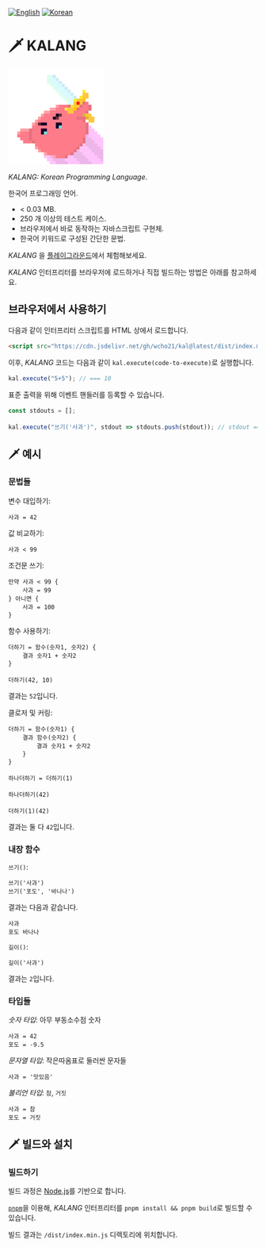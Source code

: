 [![English](https://img.shields.io/badge/Lang-en-green)][readme-en]
[![Korean](https://img.shields.io/badge/Lang-ko-blue)][readme-ko]

[readme-en]: ../
[readme-ko]: ./



# 🗡️ KALANG

<img src="./images/kal-logo.png" alt="KALANG logo" width="192px" height="192px" />

_KALANG: Korean Programming Language_.

한국어 프로그래밍 언어.

- < 0.03 MB.
- 250 개 이상의 테스트 케이스.
- 브라우저에서 바로 동작하는 자바스크립트 구현체.
- 한국어 키워드로 구성된 간단한 문법.

_KALANG_ 을 [플레이그라운드][playground]에서 체험해보세요.

_KALANG_ 인터프리터를 브라우저에 로드하거나 직접 빌드하는 방법은 아래를 참고하세요.

[playground]: https://kal-playground.rooi.dev/



## 브라우저에서 사용하기

다음과 같이 인터프리터 스크립트를 HTML 상에서 로드합니다.

```HTML
<script src="https://cdn.jsdelivr.net/gh/wcho21/kal@latest/dist/index.min.js"></script>
```

이후, _KALANG_ 코드는 다음과 같이 `kal.execute(code-to-execute)`로 실행합니다.

```javascript
kal.execute("5+5"); // === 10
```

표준 출력을 위해 이벤트 핸들러를 등록할 수 있습니다.
```javascript
const stdouts = [];

kal.execute("쓰기('사과')", stdout => stdouts.push(stdout)); // stdout === ["사과"]
```



## 🗡️ 예시

### 문법들

변수 대입하기:
```
사과 = 42
```

값 비교하기:
```
사과 < 99
```

조건문 쓰기:
```
만약 사과 < 99 {
    사과 = 99
} 아니면 {
    사과 = 100
}
```

함수 사용하기:
```
더하기 = 함수(숫자1, 숫자2) {
    결과 숫자1 + 숫자2
}

더하기(42, 10)
```
결과는 `52`입니다.

클로저 및 커링:
```
더하기 = 함수(숫자1) {
    결과 함수(숫자2) {
        결과 숫자1 + 숫자2
    }
}

하나더하기 = 더하기(1)

하나더하기(42)

더하기(1)(42)
```
결과는 둘 다 `42`입니다.



### 내장 함수

`쓰기()`:
```
쓰기('사과')
쓰기('포도', '바나나')
```
결과는 다음과 같습니다.
```
사과
포도 바나나
```

`길이()`:
```
길이('사과')
```
결과는 `2`입니다.



### 타입들

_숫자 타입_: 아무 부동소수점 숫자
```
사과 = 42
포도 = -9.5
```

_문자열 타입_: 작은따옴표로 둘러싼 문자들
```
사과 = '맛있음'
```

_불리언 타입_: `참`, `거짓`
```
사과 = 참
포도 = 거짓
```



## 🗡️ 빌드와 설치

### 빌드하기

빌드 과정은 [Node.js][node]를 기반으로 합니다.

[`pnpm`][pnpm]을 이용해, _KALANG_ 인터프리터를 `pnpm install && pnpm build`로 빌드할 수 있습니다.

빌드 결과는 `/dist/index.min.js` 디렉토리에 위치합니다.

[node]: https://nodejs.org/
[pnpm]: https://pnpm.io/
